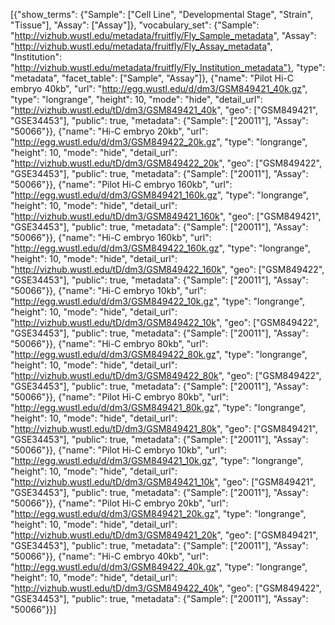 [{"show_terms": {"Sample": ["Cell Line", "Developmental Stage", "Strain", "Tissue"], "Assay": ["Assay"]}, "vocabulary_set": {"Sample": "http://vizhub.wustl.edu/metadata/fruitfly/Fly_Sample_metadata", "Assay": "http://vizhub.wustl.edu/metadata/fruitfly/Fly_Assay_metadata", "Institution": "http://vizhub.wustl.edu/metadata/fruitfly/Fly_Institution_metadata"}, "type": "metadata", "facet_table": ["Sample", "Assay"]}, {"name": "Pilot Hi-C embryo 40kb", "url": "http://egg.wustl.edu/d/dm3/GSM849421_40k.gz", "type": "longrange", "height": 10, "mode": "hide", "detail_url": "http://vizhub.wustl.edu/tD/dm3/GSM849421_40k", "geo": ["GSM849421", "GSE34453"], "public": true, "metadata": {"Sample": ["20011"], "Assay": "50066"}}, {"name": "Hi-C embryo 20kb", "url": "http://egg.wustl.edu/d/dm3/GSM849422_20k.gz", "type": "longrange", "height": 10, "mode": "hide", "detail_url": "http://vizhub.wustl.edu/tD/dm3/GSM849422_20k", "geo": ["GSM849422", "GSE34453"], "public": true, "metadata": {"Sample": ["20011"], "Assay": "50066"}}, {"name": "Pilot Hi-C embryo 160kb", "url": "http://egg.wustl.edu/d/dm3/GSM849421_160k.gz", "type": "longrange", "height": 10, "mode": "hide", "detail_url": "http://vizhub.wustl.edu/tD/dm3/GSM849421_160k", "geo": ["GSM849421", "GSE34453"], "public": true, "metadata": {"Sample": ["20011"], "Assay": "50066"}}, {"name": "Hi-C embryo 160kb", "url": "http://egg.wustl.edu/d/dm3/GSM849422_160k.gz", "type": "longrange", "height": 10, "mode": "hide", "detail_url": "http://vizhub.wustl.edu/tD/dm3/GSM849422_160k", "geo": ["GSM849422", "GSE34453"], "public": true, "metadata": {"Sample": ["20011"], "Assay": "50066"}}, {"name": "Hi-C embryo 10kb", "url": "http://egg.wustl.edu/d/dm3/GSM849422_10k.gz", "type": "longrange", "height": 10, "mode": "hide", "detail_url": "http://vizhub.wustl.edu/tD/dm3/GSM849422_10k", "geo": ["GSM849422", "GSE34453"], "public": true, "metadata": {"Sample": ["20011"], "Assay": "50066"}}, {"name": "Hi-C embryo 80kb", "url": "http://egg.wustl.edu/d/dm3/GSM849422_80k.gz", "type": "longrange", "height": 10, "mode": "hide", "detail_url": "http://vizhub.wustl.edu/tD/dm3/GSM849422_80k", "geo": ["GSM849422", "GSE34453"], "public": true, "metadata": {"Sample": ["20011"], "Assay": "50066"}}, {"name": "Pilot Hi-C embryo 80kb", "url": "http://egg.wustl.edu/d/dm3/GSM849421_80k.gz", "type": "longrange", "height": 10, "mode": "hide", "detail_url": "http://vizhub.wustl.edu/tD/dm3/GSM849421_80k", "geo": ["GSM849421", "GSE34453"], "public": true, "metadata": {"Sample": ["20011"], "Assay": "50066"}}, {"name": "Pilot Hi-C embryo 10kb", "url": "http://egg.wustl.edu/d/dm3/GSM849421_10k.gz", "type": "longrange", "height": 10, "mode": "hide", "detail_url": "http://vizhub.wustl.edu/tD/dm3/GSM849421_10k", "geo": ["GSM849421", "GSE34453"], "public": true, "metadata": {"Sample": ["20011"], "Assay": "50066"}}, {"name": "Pilot Hi-C embryo 20kb", "url": "http://egg.wustl.edu/d/dm3/GSM849421_20k.gz", "type": "longrange", "height": 10, "mode": "hide", "detail_url": "http://vizhub.wustl.edu/tD/dm3/GSM849421_20k", "geo": ["GSM849421", "GSE34453"], "public": true, "metadata": {"Sample": ["20011"], "Assay": "50066"}}, {"name": "Hi-C embryo 40kb", "url": "http://egg.wustl.edu/d/dm3/GSM849422_40k.gz", "type": "longrange", "height": 10, "mode": "hide", "detail_url": "http://vizhub.wustl.edu/tD/dm3/GSM849422_40k", "geo": ["GSM849422", "GSE34453"], "public": true, "metadata": {"Sample": ["20011"], "Assay": "50066"}}]
